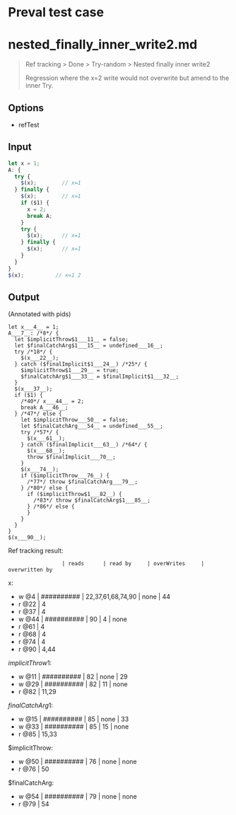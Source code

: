# Preval test case

# nested_finally_inner_write2.md

> Ref tracking > Done > Try-random > Nested finally inner write2
> 
> Regression where the x=2 write would not overwrite but 
> amend to the inner Try.

## Options

- refTest

## Input

`````js filename=intro
let x = 1;
A: {
  try {
    $(x);        // x=1
  } finally {
    $(x);        // x=1
    if ($1) {
      x = 2;
      break A;
    }
    try {
      $(x);      // x=1
    } finally {
      $(x);      // x=1
    }
  }
}
$(x);          // x=1 2
`````

## Output

(Annotated with pids)

`````filename=intro
let x___4__ = 1;
A___7__: /*8*/ {
  let $implicitThrow$1___11__ = false;
  let $finalCatchArg$1___15__ = undefined___16__;
  try /*18*/ {
    $(x___22__);
  } catch ($finalImplicit$1___24__) /*25*/ {
    $implicitThrow$1___29__ = true;
    $finalCatchArg$1___33__ = $finalImplicit$1___32__;
  }
  $(x___37__);
  if ($1) {
    /*40*/ x___44__ = 2;
    break A___46__;
  } /*47*/ else {
    let $implicitThrow___50__ = false;
    let $finalCatchArg___54__ = undefined___55__;
    try /*57*/ {
      $(x___61__);
    } catch ($finalImplicit___63__) /*64*/ {
      $(x___68__);
      throw $finalImplicit___70__;
    }
    $(x___74__);
    if ($implicitThrow___76__) {
      /*77*/ throw $finalCatchArg___79__;
    } /*80*/ else {
      if ($implicitThrow$1___82__) {
        /*83*/ throw $finalCatchArg$1___85__;
      } /*86*/ else {
      }
    }
  }
}
$(x___90__);
`````

Ref tracking result:

                     | reads      | read by     | overWrites     | overwritten by
x:
  - w @4       | ########## | 22,37,61,68,74,90 | none           | 44
  - r @22      | 4
  - r @37      | 4
  - w @44      | ########## | 90          | 4              | none
  - r @61      | 4
  - r @68      | 4
  - r @74      | 4
  - r @90      | 4,44

$implicitThrow$1:
  - w @11            | ########## | 82          | none           | 29
  - w @29            | ########## | 82          | 11             | none
  - r @82            | 11,29

$finalCatchArg$1:
  - w @15            | ########## | 85          | none           | 33
  - w @33            | ########## | 85          | 15             | none
  - r @85            | 15,33

$implicitThrow:
  - w @50            | ########## | 76          | none           | none
  - r @76            | 50

$finalCatchArg:
  - w @54            | ########## | 79          | none           | none
  - r @79            | 54
